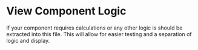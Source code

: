 # View Component Logic

If your component requires calculations or any other logic is should be extracted into this file. This will allow for easier testing and a separation of logic and display.
